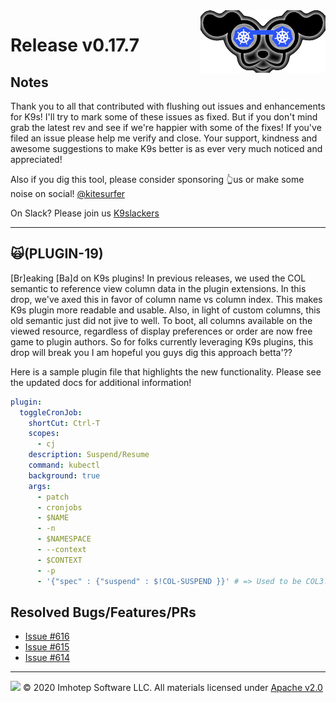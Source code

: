 <img src="https://raw.githubusercontent.com/derailed/k9s/master/assets/k9s_small.png" align="right" width="200" height="auto"/>

# Release v0.17.7

## Notes

Thank you to all that contributed with flushing out issues and enhancements for K9s! I'll try to mark some of these issues as fixed. But if you don't mind grab the latest rev and see if we're happier with some of the fixes! If you've filed an issue please help me verify and close. Your support, kindness and awesome suggestions to make K9s better is as ever very much noticed and appreciated!

Also if you dig this tool, please consider sponsoring 👆us or make some noise on social! [@kitesurfer](https://twitter.com/kitesurfer)

On Slack? Please join us [K9slackers](https://join.slack.com/t/k9sers/shared_invite/enQtOTA5MDEyNzI5MTU0LWQ1ZGI3MzliYzZhZWEyNzYxYzA3NjE0YTk1YmFmNzViZjIyNzhkZGI0MmJjYzhlNjdlMGJhYzE2ZGU1NjkyNTM)

---

## 🙀(PLUGIN-19)

[Br]eaking [Ba]d on K9s plugins! In previous releases, we used the COL<INDEX> semantic to reference view column data in the plugin extensions. In this drop, we've axed this in favor of column name vs column index. This makes K9s plugin more readable and usable. Also, in light of custom columns, this old semantic just did not jive to well. To boot, all columns available on the viewed resource, regardless of display preferences or order are now free game to plugin authors. So for folks currently leveraging K9s plugins, this drop will break you I am hopeful you guys dig this approach betta'??

Here is a sample plugin file that highlights the new functionality. Please see the updated docs for additional information!

```yaml
plugin:
  toggleCronJob:
    shortCut: Ctrl-T
    scopes:
      - cj
    description: Suspend/Resume
    command: kubectl
    background: true
    args:
      - patch
      - cronjobs
      - $NAME
      - -n
      - $NAMESPACE
      - --context
      - $CONTEXT
      - -p
      - '{"spec" : {"suspend" : $!COL-SUSPEND }}' # => Used to be COL3!
```

## Resolved Bugs/Features/PRs

- [Issue #616](https://github.com/zloom/k9s/issues/616)
- [Issue #615](https://github.com/zloom/k9s/issues/615)
- [Issue #614](https://github.com/zloom/k9s/issues/614)

---

<img src="https://raw.githubusercontent.com/derailed/k9s/master/assets/imhotep_logo.png" width="32" height="auto"/> © 2020 Imhotep Software LLC. All materials licensed under [Apache v2.0](http://www.apache.org/licenses/LICENSE-2.0)
